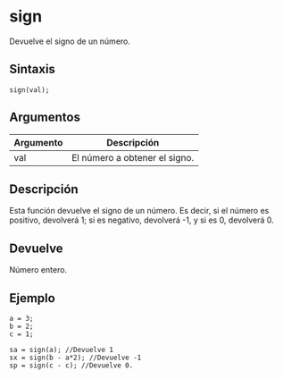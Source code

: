 # sign

Devuelve el signo de un número.

## Sintaxis

  
```gml  
sign(val);  
```  

## Argumentos

Argumento|Descripción|  
---|---|  
val|El número a obtener el signo.|  

## Descripción

Esta función devuelve el signo de un número. Es decir, si el número es positivo, devolverá 1; si es negativo, devolverá -1, y si es 0, devolverá 0.

## Devuelve

Número entero.

## Ejemplo

  
```gml  
a = 3;  
b = 2;  
c = 1;  
  
sa = sign(a); //Devuelve 1  
sx = sign(b - a*2); //Devuelve -1  
sp = sign(c - c); //Devuelve 0.  
```